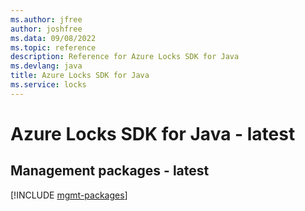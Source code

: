 ```yaml
---
ms.author: jfree
author: joshfree
ms.data: 09/08/2022
ms.topic: reference
description: Reference for Azure Locks SDK for Java
ms.devlang: java
title: Azure Locks SDK for Java
ms.service: locks
---
```

# Azure Locks SDK for Java - latest

## Management packages - latest
[!INCLUDE [mgmt-packages](locks-mgmt-index.md)]